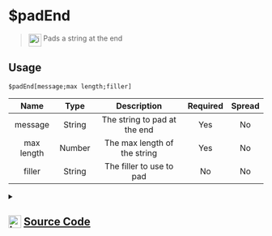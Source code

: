 # $padEnd
> <img align="top" src="https://upload.wikimedia.org/wikipedia/commons/thumb/e/e4/Infobox_info_icon.svg/160px-Infobox_info_icon.svg.png?20150409153300" alt="image" width="25" height="auto"> Pads a string at the end
## Usage
```
$padEnd[message;max length;filler]
```
| Name | Type | Description | Required | Spread
| :---: | :---: | :---: | :---: | :---: |
message | String | The string to pad at the end | Yes | No
max length | Number | The max length of the string | Yes | No
filler | String | The filler to use to pad | No | No
<details>
<summary>
    
## <img align="top" src="https://cdn4.iconfinder.com/data/icons/iconsimple-logotypes/512/github-512.png" alt="image" width="25" height="auto">  [Source Code](https://github.com/tryforge/ForgeScript-V2/blob/main/src/native/padEnd.ts)
    
</summary>
    
```ts
import { ArgType, NativeFunction, Return } from "../structures"
import { camelCase, fill, kebabCase, snakeCase } from "lodash"

export default new NativeFunction({
    name: "$padEnd",
    version: "1.0.6",
    description: "Pads a string at the end",
    brackets: true,
    unwrap: true,
    args: [
        {
            name: "message",
            description: "The string to pad at the end",
            rest: false,
            required: true,
            type: ArgType.String
        },
        {
            name: "max length",
            description: "The max length of the string",
            rest: false,
            required: true,
            type: ArgType.Number
        },
        {
            name: "filler",
            description: "The filler to use to pad",
            rest: false,
            type: ArgType.String
        },
    ],
    execute(ctx, [ str, max, filler ]) {
        return Return.success(str.padEnd(max, filler || undefined))
    },
})
```
    
</details>